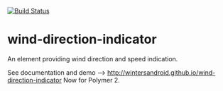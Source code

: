 [![Build Status](https://travis-ci.org/wintersandroid/wind-direction-indicator.svg?branch=master)](https://travis-ci.org/wintersandroid/wind-direction-indicator)
# wind-direction-indicator

An element providing wind direction and speed indication.
 
See documentation and demo --> http://wintersandroid.github.io/wind-direction-indicator
Now for Polymer 2.
